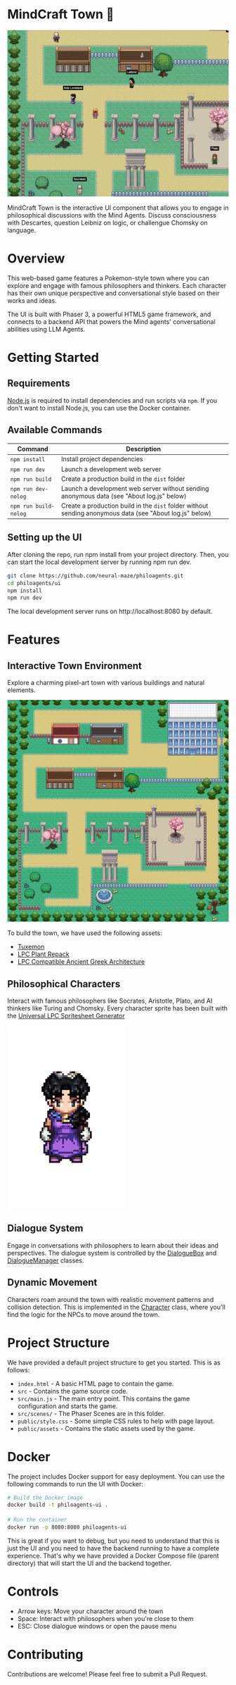 # MindCraft Town 📖

![Philosophers Town](public/assets/game_screenshot.png)

MindCraft Town is the interactive UI component that allows you to engage in philosophical discussions with the Mind Agents. Discuss consciousness with Descartes, question Leibniz on logic, or challengue Chomsky on language. 

# Overview

This web-based game features a Pokemon-style town where you can explore and engage with famous philosophers and thinkers. Each character has their own unique perspective and conversational style based on their works and ideas.

The UI is built with Phaser 3, a powerful HTML5 game framework, and connects to a backend API that powers the Mind agents' conversational abilities using LLM Agents.


# Getting Started

## Requirements

[Node.js](https://nodejs.org) is required to install dependencies and run scripts via `npm`. If you don't want to install Node.js, you can use the Docker container. 

## Available Commands

| Command | Description |
|---------|-------------|
| `npm install` | Install project dependencies |
| `npm run dev` | Launch a development web server |
| `npm run build` | Create a production build in the `dist` folder |
| `npm run dev-nolog` | Launch a development web server without sending anonymous data (see "About log.js" below) |
| `npm run build-nolog` | Create a production build in the `dist` folder without sending anonymous data (see "About log.js" below) |

## Setting up the UI

After cloning the repo, run npm install from your project directory. Then, you can start the local development server by running npm run dev.

```bash
git clone https://github.com/neural-maze/philoagents.git
cd philoagents/ui
npm install
npm run dev
```

The local development server runs on http://localhost:8080 by default.


# Features

## Interactive Town Environment

Explore a charming pixel-art town with various buildings and natural elements.

![Philosopher Town](public/assets/philoagents_town.png)

To build the town, we have used the following assets:

- [Tuxemon](https://github.com/Tuxemon/Tuxemon)
- [LPC Plant Repack](https://opengameart.org/content/lpc-plant-repack) 
- [LPC Compatible Ancient Greek Architecture](https://opengameart.org/content/lpc-compatible-ancient-greek-architecture)

## Philosophical Characters

Interact with famous philosophers like Socrates, Aristotle, Plato, and AI thinkers like Turing and Chomsky.
Every character sprite has been built with the [Universal LPC Spritesheet Generator](https://liberatedpixelcup.github.io/Universal-LPC-Spritesheet-Character-Generator/#?body=Body_color_light&head=Human_m)

![Ada Image](public/assets/sprite_image.png)


## Dialogue System

Engage in conversations with philosophers to learn about their ideas and perspectives. The dialogue system is controlled by the [DialogueBox](https://github.com/neural-maze/philoagents/blob/main/ui/src/scenes/DialogueBox.js) and [DialogueManager](https://github.com/neural-maze/philoagents/blob/main/ui/src/scenes/DialogueManager.js) classes.

## Dynamic Movement

Characters roam around the town with realistic movement patterns and collision detection. This is implemented in the [Character](https://github.com/neural-maze/philoagents/blob/main/ui/src/objects/Character.js) class, where you'll find the logic for the NPCs to move around the town.


# Project Structure

We have provided a default project structure to get you started. This is as follows:

- `index.html` - A basic HTML page to contain the game.
- `src` - Contains the game source code.
- `src/main.js` - The main entry point. This contains the game configuration and starts the game.
- `src/scenes/` - The Phaser Scenes are in this folder.
- `public/style.css` - Some simple CSS rules to help with page layout.
- `public/assets` - Contains the static assets used by the game.

# Docker 

The project includes Docker support for easy deployment. You can use the following commands to run the UI with Docker:

```bash
# Build the Docker image
docker build -t philoagents-ui .

# Run the container
docker run -p 8080:8080 philoagents-ui
```

This is great if you want to debug, but you need to understand that this is just the UI and you need to have the backend running to have a complete experience. That's why we have provided a Docker Compose file (parent directory) that will start the UI and the backend together.

# Controls

- Arrow keys: Move your character around the town
- Space: Interact with philosophers when you're close to them
- ESC: Close dialogue windows or open the pause menu

# Contributing

Contributions are welcome! Please feel free to submit a Pull Request.
